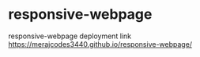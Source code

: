 # responsive-webpage
responsive-webpage 
deployment link    https://merajcodes3440.github.io/responsive-webpage/
